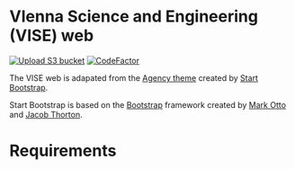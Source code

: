 # VIenna Science and Engineering (VISE) web
[![Upload S3 bucket](https://github.com/JoseGuzman/vise-og/actions/workflows/uploadS3.yml/badge.svg?branch=master&event=push)](https://github.com/JoseGuzman/vise-og/actions/workflows/uploadS3.yml)
[![CodeFactor](https://www.codefactor.io/repository/github/joseguzman/vise-og/badge?s=de5b6b8865e10fff99dc09eeadd25d16bd3f873e)](https://www.codefactor.io/repository/github/joseguzman/vise-og)

The VISE web is adapated from the [Agency theme](https://github.com/startbootstrap/startbootstrap-agency) created by [Start Bootstrap](https://startbootstrap.com). 

Start Bootstrap is based on the [Bootstrap](https://getbootstrap.com/) framework created by [Mark Otto](https://twitter.com/mdo) and [Jacob Thorton](https://twitter.com/fat).


# Requirements



